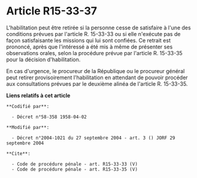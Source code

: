 # Article R15-33-37

L'habilitation peut être retirée si la personne cesse de satisfaire à l'une des conditions prévues par l'article R. 15-33-33
ou si elle n'exécute pas de façon satisfaisante les missions qui lui sont confiées. Ce retrait est prononcé, après que
l'intéressé a été mis à même de présenter ses observations orales, selon la procédure prévue par l'article R. 15-33-35 pour
la décision d'habilitation. 

En cas d'urgence, le procureur de la République ou le procureur général peut retirer provisoirement l'habilitation en
attendant de pouvoir procéder aux consultations prévues par le deuxième alinéa de l'article R. 15-33-35.

**Liens relatifs à cet article**

	**Codifié par**:

	  - Décret n°58-358 1958-04-02

	**Modifié par**:

	  - Décret n°2004-1021 du 27 septembre 2004 - art. 3 () JORF 29 septembre 2004

	**Cite**:

	  - Code de procédure pénale - art. R15-33-33 (V)
	  - Code de procédure pénale - art. R15-33-35 (V)
